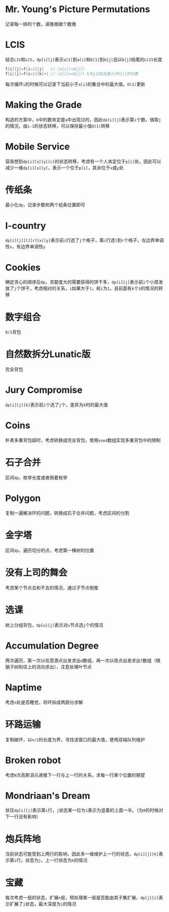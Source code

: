 # Mr. Young's Picture Permutations
记录每一排的个数，递推根据个数推
# LCIS
结合`LIS`和`LCS`，`dp[i][j]`表示`a[1]`到`a[i]`和`b[1]`到`b[j]`且以`b[j]`结尾的`LCIS`长度
``` java
f[i][j]=f[i−1][j]   // (a[i]!=b[j])
f[i][j]=f[i−1][k]+1 // (a[i]==b[j]) k为j之前且值小于b[j]的位置
```
每次循环`i`的时候可以记录下当前小于`a[i]`的集合中的最大值，`O(1)`更新
# Making the Grade
构造的方案中，`b`中的数肯定是`a`中出现过的，因此`dp[i][j]`表示第`i`个数，值取`j`的情况，由`i-1`的状态转移，可以保存最小值`O(1)`转移
# Mobile Service
容易想到`dp[i][x][y][c]`的状态转移，考虑有一个人肯定位于`p[i]`处，因此可以减少一维`dp[i][x][y]`，表示一个位于`p[i]`，其余位于`x`或`y`处
# 传纸条
最小化`dp`，记录步数和两个纸条位置即可
# I-country
`dp[i][j][l][r][x][y]`表示前`i`行选了`j`个格子，第`i`行选`l`到`r`个格子，左边界单调性`x`，有边界单调性`y`
# Cookies
确定贪心的顺序后`dp`，贪婪度大的需要获得的饼干多，`dp[i][j]`表示前`i`个小孩发放了`j`个饼干，考虑相对的关系，`i`如果大于`1`，和`i`为`1`，且前面有`k`个`1`的情况的转移
# 数字组合
`0/1`背包
# 自然数拆分Lunatic版
完全背包
# Jury Compromise
`dp[i][j][k]`表示前`i`个选了`j`个，差异为`k`时的最大值
# Coins
朴素多重背包超时，考虑转换成完全背包，使用`used`数组实现多重背包中的限制
# 石子合并
区间`dp`，枚举长度或者倒着枚举
# Polygon
复制一遍解决环的问题，转换成石子合并问题，考虑区间的分割
# 金字塔
区间`dp`，遍历切分的点，考虑第一棵树的位置
# 没有上司的舞会
考虑某个节点去和不去的情况，通过子节点倒推
# 选课
树上分组背包，`dp[u][j]`表示对`u`节点选`j`个的情况
# Accumulation Degree
两次遍历，第一次以任意源点出发求出`d`数组，再一次以改点出发求出`f`数组（根据子树和往上的流向求出），注意处理叶节点
# Naptime
考虑`n`处是否睡觉，将环拆成两部分求解
# 环路运输
复制破环，以`n/2`的长度为界，寻找该窗口的最大值，使用双端队列维护
# Broken robot
考虑`N`次高斯消元递推下一行与上一行的关系，求每一行某个位置的期望
# Mondriaan's Dream
状压`dp[i][j]`表示第`i`行，`j`状态某一位为`1`表示为竖着的上面一半。（为`0`的时候对下一行没有影响）
# 炮兵阵地
当前状态可能受到上两行的影响，因此多一维维护上一行的状态，`dp[i][j][k]`表示第`i`行，状态为`j`，上一行状态为`k`的情况
# 宝藏
每次考虑一层的状态，扩展`n`层，预处理某一层是否能由其子集扩展，`dp[j][i]`表示扩展了`j`状态，最大深度为`i`的情况
